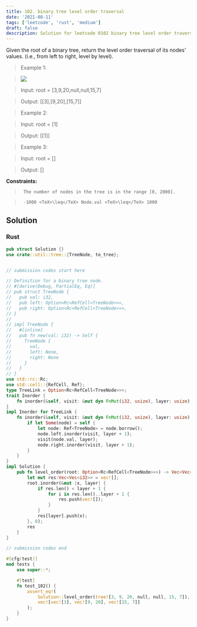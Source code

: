 ```yaml
---
title: 102. binary tree level order traversal
date: '2021-08-11'
tags: ['leetcode', 'rust', 'medium']
draft: false
description: Solution for leetcode 0102 binary tree level order traversal
---
```


 

  Given the root of a binary tree, return the level order traversal of its nodes' values. (i.e., from left to right, level by level).

   

 >   Example 1:

 >   ![](https://assets.leetcode.com/uploads/2021/02/19/tree1.jpg)

 >   Input: root <TeX>=</TeX> [3,9,20,null,null,15,7]

 >   Output: [[3],[9,20],[15,7]]

  

 >   Example 2:

  

 >   Input: root <TeX>=</TeX> [1]

 >   Output: [[1]]

  

 >   Example 3:

  

 >   Input: root <TeX>=</TeX> []

 >   Output: []

  

   

  **Constraints:**

  

 >   	The number of nodes in the tree is in the range [0, 2000].

 >   	-1000 <TeX>\leq</TeX> Node.val <TeX>\leq</TeX> 1000


## Solution
### Rust
```rust
pub struct Solution {}
use crate::util::tree::{TreeNode, to_tree};


// submission codes start here

// Definition for a binary tree node.
// #[derive(Debug, PartialEq, Eq)]
// pub struct TreeNode {
//   pub val: i32,
//   pub left: Option<Rc<RefCell<TreeNode>>>,
//   pub right: Option<Rc<RefCell<TreeNode>>>,
// }
// 
// impl TreeNode {
//   #[inline]
//   pub fn new(val: i32) -> Self {
//     TreeNode {
//       val,
//       left: None,
//       right: None
//     }
//   }
// }
use std::rc::Rc;
use std::cell::{RefCell, Ref};
type TreeLink = Option<Rc<RefCell<TreeNode>>>;
trait Inorder {
    fn inorder(&self, visit: &mut dyn FnMut(i32, usize), layer: usize);
}
impl Inorder for TreeLink {
    fn inorder(&self, visit: &mut dyn FnMut(i32, usize), layer: usize) {
        if let Some(node) = self {
            let node: Ref<TreeNode> = node.borrow();
            node.left.inorder(visit, layer + 1);
            visit(node.val, layer);
            node.right.inorder(visit, layer + 1);
        }    
    }
}
impl Solution {
    pub fn level_order(root: Option<Rc<RefCell<TreeNode>>>) -> Vec<Vec<i32>> {
        let mut res:Vec<Vec<i32>> = vec![];
        root.inorder(&mut |x, layer| {
            if res.len() < layer + 1 {
                for i in res.len()..layer + 1 {
                    res.push(vec![]);
                }
            }
            res[layer].push(x);
        }, 0);
        res
    }
}

// submission codes end

#[cfg(test)]
mod tests {
    use super::*;

    #[test]
    fn test_102() {
        assert_eq!(
            Solution::level_order(tree![3, 9, 20, null, null, 15, 7]),
            vec![vec![3], vec![9, 20], vec![15, 7]]
        );
    }
}

```
